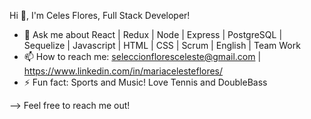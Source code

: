 Hi 👋, I'm Celes Flores, Full Stack Developer!

- 💬 Ask me about React | Redux | Node | Express | PostgreSQL | Sequelize | Javascript | HTML | CSS | Scrum | English | Team Work
- 📫 How to reach me: seleccionfloresceleste@gmail.com | https://www.linkedin.com/in/mariacelesteflores/
- ⚡ Fun fact: Sports and Music! Love Tennis and DoubleBass

--> Feel free to reach me out!
